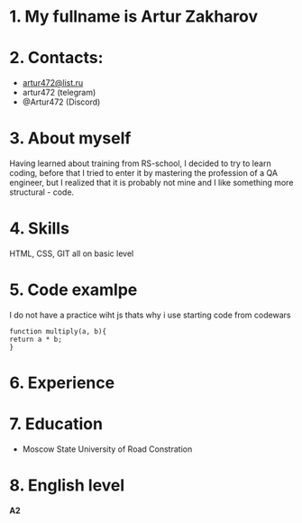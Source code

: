 # 1. My fullname is Artur Zakharov
# 2. Contacts:
+ artur472@list.ru
+ artur472 (telegram)
+ @Artur472 (Discord)


# 3. About myself
Having learned about training from RS-school, I decided to try to learn coding, before that I tried to enter it by mastering the profession of a QA engineer, but I realized that it is probably not mine and I like something more structural - code.
# 4. Skills
HTML, 
CSS, 
GIT all on basic level
# 5. Code examlpe 
I do not have a practice wiht js thats why i use starting code from codewars
```
function multiply(a, b){
return a * b;
}
```
# 6. Experience
# 7. Education 
+ Moscow State University of Road Constration
# 8. English level
**A2**
